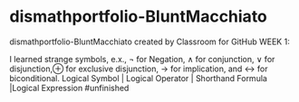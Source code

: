 # dismathportfolio-BluntMacchiato
dismathportfolio-BluntMacchiato created by Classroom for GitHub
WEEK 1:

I learned strange symbols, e.x., ¬ for Negation, ∧ for conjunction, ∨ for disjunction,⊕ for exclusive disjunction, → for implication, and ↔ for biconditional.
Logical Symbol |	Logical Operator |	Shorthand	Formula |Logical Expression
#unfinished
